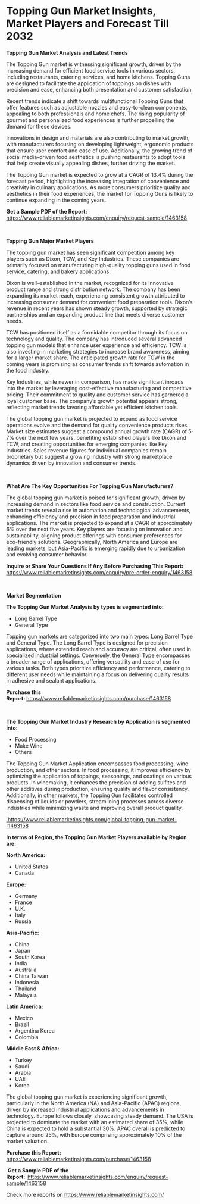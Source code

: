 <p><h1>Topping Gun Market Insights, Market Players and Forecast Till 2032</h1></p><p><strong>Topping Gun Market Analysis and Latest Trends</strong></p>
<p><p>The Topping Gun market is witnessing significant growth, driven by the increasing demand for efficient food service tools in various sectors, including restaurants, catering services, and home kitchens. Topping Guns are designed to facilitate the application of toppings on dishes with precision and ease, enhancing both presentation and customer satisfaction. </p><p>Recent trends indicate a shift towards multifunctional Topping Guns that offer features such as adjustable nozzles and easy-to-clean components, appealing to both professionals and home chefs. The rising popularity of gourmet and personalized food experiences is further propelling the demand for these devices. </p><p>Innovations in design and materials are also contributing to market growth, with manufacturers focusing on developing lightweight, ergonomic products that ensure user comfort and ease of use. Additionally, the growing trend of social media-driven food aesthetics is pushing restaurants to adopt tools that help create visually appealing dishes, further driving the market.</p><p>The Topping Gun market is expected to grow at a CAGR of 13.4% during the forecast period, highlighting the increasing integration of convenience and creativity in culinary applications. As more consumers prioritize quality and aesthetics in their food experiences, the market for Topping Guns is likely to continue expanding in the coming years.</p></p>
<p><strong>Get a Sample PDF of the Report:&nbsp;</strong> <a href="https://www.reliablemarketinsights.com/enquiry/request-sample/1463158?utm_campaign=3047&utm_medium=2&utm_source=Github&utm_content=ia&utm_term=09042025&utm_id=topping-gun">https://www.reliablemarketinsights.com/enquiry/request-sample/1463158</a></p>
<p>&nbsp;</p>
<p><strong>Topping Gun Major Market Players</strong></p>
<p><p>The topping gun market has seen significant competition among key players such as Dixon, TCW, and Key Industries. These companies are primarily focused on manufacturing high-quality topping guns used in food service, catering, and bakery applications.</p><p>Dixon is well-established in the market, recognized for its innovative product range and strong distribution network. The company has been expanding its market reach, experiencing consistent growth attributed to increasing consumer demand for convenient food preparation tools. Dixon’s revenue in recent years has shown steady growth, supported by strategic partnerships and an expanding product line that meets diverse customer needs.</p><p>TCW has positioned itself as a formidable competitor through its focus on technology and quality. The company has introduced several advanced topping gun models that enhance user experience and efficiency. TCW is also investing in marketing strategies to increase brand awareness, aiming for a larger market share. The anticipated growth rate for TCW in the coming years is promising as consumer trends shift towards automation in the food industry.</p><p>Key Industries, while newer in comparison, has made significant inroads into the market by leveraging cost-effective manufacturing and competitive pricing. Their commitment to quality and customer service has garnered a loyal customer base. The company’s growth potential appears strong, reflecting market trends favoring affordable yet efficient kitchen tools.</p><p>The global topping gun market is projected to expand as food service operations evolve and the demand for quality convenience products rises. Market size estimates suggest a compound annual growth rate (CAGR) of 5-7% over the next few years, benefiting established players like Dixon and TCW, and creating opportunities for emerging companies like Key Industries. Sales revenue figures for individual companies remain proprietary but suggest a growing industry with strong marketplace dynamics driven by innovation and consumer trends.</p></p>
<p>&nbsp;</p>
<p><strong>What Are The Key Opportunities For Topping Gun Manufacturers?</strong></p>
<p><p>The global topping gun market is poised for significant growth, driven by increasing demand in sectors like food service and construction. Current market trends reveal a rise in automation and technological advancements, enhancing efficiency and precision in food preparation and industrial applications. The market is projected to expand at a CAGR of approximately 6% over the next five years. Key players are focusing on innovation and sustainability, aligning product offerings with consumer preferences for eco-friendly solutions. Geographically, North America and Europe are leading markets, but Asia-Pacific is emerging rapidly due to urbanization and evolving consumer behavior.</p></p>
<p><strong>Inquire or Share Your Questions If Any Before Purchasing This Report:</strong> <a href="https://www.reliablemarketinsights.com/enquiry/pre-order-enquiry/1463158?utm_campaign=3047&utm_medium=2&utm_source=Github&utm_content=ia&utm_term=09042025&utm_id=topping-gun">https://www.reliablemarketinsights.com/enquiry/pre-order-enquiry/1463158</a></p>
<p>&nbsp;</p>
<p><strong>Market Segmentation</strong></p>
<p><strong>The Topping Gun Market Analysis by types is segmented into:</strong></p>
<p><ul><li>Long Barrel Type</li><li>General Type</li></ul></p>
<p><p>Topping gun markets are categorized into two main types: Long Barrel Type and General Type. The Long Barrel Type is designed for precision applications, where extended reach and accuracy are critical, often used in specialized industrial settings. Conversely, the General Type encompasses a broader range of applications, offering versatility and ease of use for various tasks. Both types prioritize efficiency and performance, catering to different user needs while maintaining a focus on delivering quality results in adhesive and sealant applications.</p></p>
<p><strong>Purchase this Report:&nbsp;</strong><a href="https://www.reliablemarketinsights.com/purchase/1463158?utm_campaign=3047&utm_medium=2&utm_source=Github&utm_content=ia&utm_term=09042025&utm_id=topping-gun">https://www.reliablemarketinsights.com/purchase/1463158</a></p>
<p>&nbsp;</p>
<p><strong>The Topping Gun Market Industry Research by Application is segmented into:</strong></p>
<p><ul><li>Food Processing</li><li>Make Wine</li><li>Others</li></ul></p>
<p><p>The Topping Gun Market Application encompasses food processing, wine production, and other sectors. In food processing, it improves efficiency by optimizing the application of toppings, seasonings, and coatings on various products. In winemaking, it enhances the precision of adding sulfites and other additives during production, ensuring quality and flavor consistency. Additionally, in other markets, the Topping Gun facilitates controlled dispensing of liquids or powders, streamlining processes across diverse industries while minimizing waste and improving overall product quality.</p></p>
<p><a href="https://www.reliablemarketinsights.com/global-topping-gun-market-r1463158?utm_campaign=3047&utm_medium=2&utm_source=Github&utm_content=ia&utm_term=09042025&utm_id=topping-gun">&nbsp;https://www.reliablemarketinsights.com/global-topping-gun-market-r1463158</a></p>
<p><strong>In terms of Region, the Topping Gun Market Players available by Region are:</strong></p>
<p>
    <p> <strong> North America: </strong>
        <ul>
            <li>United States</li>
            <li>Canada</li>
        </ul>
        </p> 
    <p> <strong> Europe: </strong>
        <ul>
            <li>Germany</li>
            <li>France</li>
            <li>U.K.</li>
            <li>Italy</li>
            <li>Russia</li>
        </ul>
        </p> 
    <p> <strong> Asia-Pacific: </strong>
        <ul>
            <li>China</li>
            <li>Japan</li>
            <li>South Korea</li>
            <li>India</li>
            <li>Australia</li>
            <li>China Taiwan</li>
            <li>Indonesia</li>
            <li>Thailand</li>
            <li>Malaysia</li>
        </ul>
        </p> 
    <p> <strong> Latin America: </strong>
        <ul>
            <li>Mexico</li>
            <li>Brazil</li>
            <li>Argentina Korea</li>
            <li>Colombia</li>
        </ul>
        </p> 
    <p> <strong> Middle East & Africa: </strong>
        <ul>
            <li>Turkey</li>
            <li>Saudi</li>
            <li>Arabia</li>
            <li>UAE</li>
            <li>Korea</li>
        </ul>
    </p>
    </p>
<p><p>The global topping gun market is experiencing significant growth, particularly in the North America (NA) and Asia-Pacific (APAC) regions, driven by increased industrial applications and advancements in technology. Europe follows closely, showcasing steady demand. The USA is projected to dominate the market with an estimated share of 35%, while China is expected to hold a substantial 30%. APAC overall is predicted to capture around 25%, with Europe comprising approximately 10% of the market valuation.</p></p>
<p><strong>Purchase this Report: </strong><a href="https://www.reliablemarketinsights.com/purchase/1463158?utm_campaign=3047&utm_medium=2&utm_source=Github&utm_content=ia&utm_term=09042025&utm_id=topping-gun">https://www.reliablemarketinsights.com/purchase/1463158</a></p>
<p>&nbsp;<strong>Get a Sample PDF of the Report:&nbsp;&nbsp;</strong><a href="https://www.reliablemarketinsights.com/enquiry/request-sample/1463158?utm_campaign=3047&utm_medium=2&utm_source=Github&utm_content=ia&utm_term=09042025&utm_id=topping-gun">https://www.reliablemarketinsights.com/enquiry/request-sample/1463158</a></p>
<p><strong></strong></p>
<p>Check more reports on <a href="https://www.reliablemarketinsights.com/?utm_campaign=3047&utm_medium=2&utm_source=Github&utm_content=ia&utm_term=09042025&utm_id=topping-gun">https://www.reliablemarketinsights.com/</a></p>